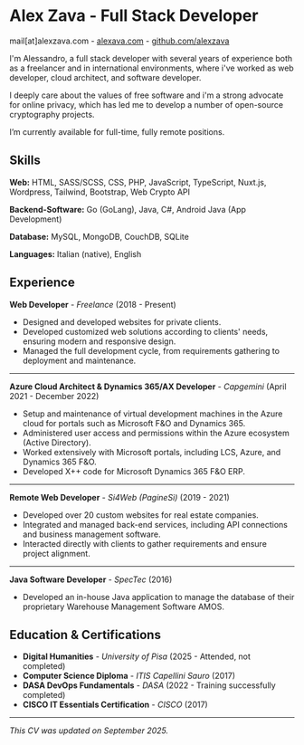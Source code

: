 # Alex Zava - Full Stack Developer

mail[at]alexzava.com - [alexava.com](https://alexzava.com) - [github.com/alexzava](https://github.com/alexzava)

I'm Alessandro, a full stack developer with several years of experience both as a freelancer and in international environments, where i've worked as web developer, cloud architect, and software developer.

I deeply care about the values of free software and i'm a strong advocate for online privacy, which has led me to develop a number of open-source cryptography projects.

I’m currently available for full-time, fully remote positions.

## Skills

**Web:** HTML, SASS/SCSS, CSS, PHP, JavaScript, TypeScript, Nuxt.js, Wordpress, Tailwind, Bootstrap, Web Crypto API

**Backend-Software:** Go (GoLang), Java, C#, Android Java (App Development)

**Database:** MySQL, MongoDB, CouchDB, SQLite

**Languages:** Italian (native), English

## Experience

**Web Developer** - *Freelance* (2018 - Present)

- Designed and developed websites for private clients.
- Developed customized web solutions according to clients' needs, ensuring modern and responsive design.
- Managed the full development cycle, from requirements gathering to deployment and maintenance.

---

**Azure Cloud Architect & Dynamics 365/AX Developer** - *Capgemini* (April 2021 - December 2022)

- Setup and maintenance of virtual development machines in the Azure cloud for portals such as Microsoft F&O and Dynamics 365.
- Administered user access and permissions within the Azure ecosystem (Active Directory).
- Worked extensively with Microsoft portals, including LCS, Azure, and Dynamics 365 F&O.
- Developed X++ code for Microsoft Dynamics 365 F&O ERP.

---

**Remote Web Developer** - *Si4Web (PagineSì)* (2019 - 2021)

- Developed over 20 custom websites for real estate companies.
- Integrated and managed back-end services, including API connections and business management software.
- Interacted directly with clients to gather requirements and ensure project alignment.

---

**Java Software Developer** - *SpecTec* (2016)

- Developed an in-house Java application to manage the database of their proprietary Warehouse Management Software AMOS.


## Education & Certifications

- **Digital Humanities** - *University of Pisa* (2025 - Attended, not completed)
- **Computer Science Diploma** - *ITIS Capellini Sauro* (2017)
- **DASA DevOps Fundamentals** - *DASA* (2022 - Training successfully completed)
- **CISCO IT Essentials Certification** - *CISCO* (2017)

---

*This CV was updated on September 2025.*